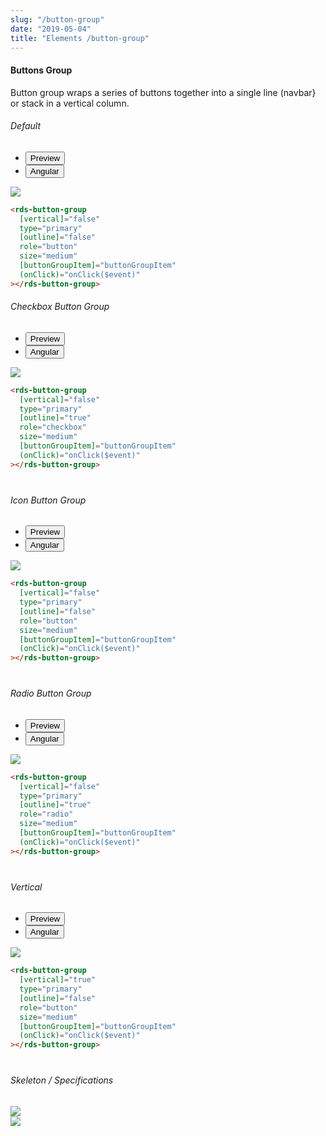 ```yaml
---
slug: "/button-group"
date: "2019-05-04"
title: "Elements /button-group"
---
```


<!-- CSS only -->
<link href="https://cdn.jsdelivr.net/npm/bootstrap@5.1.3/dist/css/bootstrap.min.css" rel="stylesheet" integrity="sha384-1BmE4kWBq78iYhFldvKuhfTAU6auU8tT94WrHftjDbrCEXSU1oBoqyl2QvZ6jIW3" crossorigin="anonymous">
<link rel="stylesheet" href="../../../../../../../raaghu/src/assets/css/style-elements.css">
<link rel="stylesheet" href="../../../../../../../raaghu/src/assets/css/main.css">

#### Buttons Group

<p class="checkbox-def">Button group wraps a series of buttons together into a single line (navbar} or stack in a vertical column.</p>

<section class="py-4">
    <h6>Default</h6>
    <div class="py-3">
      <div class="cust-tabs">
        <ul class="nav nav-tabs" id="myTab" role="tablist">
          <li class="nav-item" role="presentation">
            <button class="nav-link active" id="PreviewBasic-tab" data-bs-toggle="tab" data-bs-target="#PreviewBasic" type="button" role="tab" aria-controls="PreviewBasic" aria-selected="true">Preview </button>
          </li>
          <li class="nav-item" role="presentation">
            <button class="nav-link" id="AngularBasic-tab" data-bs-toggle="tab" data-bs-target="#AngularBasic" type="button" role="tab" aria-controls="AngularBasic" aria-selected="false"><i class="bi bi-code-slash" style="font-size:1.0rem"></i>Angular</button>
          </li>
        </ul>
      </div>
      <div class="tab-content card border" id="myTabContent">
        <div class="tab-pane fade show active" id="PreviewBasic" role="tabpanel" aria-labelledby="PreviewBasic-tab">
          <div class="contents  p-5">
            <div class="row">
            <div class="col-md-12">
               <img src="/images/button-group-basic.png">
                </div>
            </div>
          </div>
        </div>
        <div class="tab-pane fade show" id="AngularBasic" role="tabpanel" aria-labelledby="AngularBasic-tab">
          <div class="contents bg-code">
<div class="row  m-0 ">

```html
<rds-button-group
  [vertical]="false"
  type="primary"
  [outline]="false"
  role="button"
  size="medium"
  [buttonGroupItem]="buttonGroupItem"
  (onClick)="onClick($event)"
></rds-button-group>
```

</div>
          </div>
        </div>
      </div>
    </div>
  </section>



<!-- Checkbox Button Group -->
<section class="py-4" style="margin-bottom: 40px">
    <h6>Checkbox Button Group</h6>
    <div class="py-3">
      <div class="cust-tabs">
        <ul class="nav nav-tabs" id="myTab" role="tablist">
          <li class="nav-item" role="presentation">
            <button class="nav-link active" id="PreviewCheckboxButton-tab" data-bs-toggle="tab" data-bs-target="#PreviewCheckboxButton" type="button" role="tab" aria-controls="PreviewCheckboxButton" aria-selected="true">Preview </button>
          </li>
          <li class="nav-item" role="presentation">
            <button class="nav-link" id="AngularCheckboxButton-tab" data-bs-toggle="tab" data-bs-target="#AngularCheckboxButton" type="button" role="tab" aria-controls="AngularCheckboxButton" aria-selected="false"><i class="bi bi-code-slash" style="font-size:1.0rem"></i>Angular</button>
          </li>
        </ul>
      </div>
      <div class="tab-content card border" id="myTabContent">
        <div class="tab-pane fade show active" id="PreviewCheckboxButton" role="tabpanel" aria-labelledby="PreviewCheckboxButton-tab">
          <div class="contents  p-5">
            <div class="row">
            <div class="col-md-12">
                   <img src="/images/button-group-checkbox.png">
                    </div>
               </div>
          </div>
        </div>
        <div class="tab-pane fade show" id="AngularCheckboxButton" role="tabpanel" aria-labelledby="AngularCheckboxButton-tab">
          <div class="contents bg-code">
<div class="row  m-0 ">

```html
<rds-button-group
  [vertical]="false"
  type="primary"
  [outline]="true"
  role="checkbox"
  size="medium"
  [buttonGroupItem]="buttonGroupItem"
  (onClick)="onClick($event)"
></rds-button-group>
```

</div>
          </div>
        </div>
      </div>
    </div>
  </section>


<section class="py-4" style="margin-bottom: 40px">
    <h6>Icon Button Group</h6>
    <div class="py-3">
      <div class="cust-tabs">
        <ul class="nav nav-tabs" id="myTab" role="tablist">
          <li class="nav-item" role="presentation">
            <button class="nav-link active" id="PreviewIcon-tab" data-bs-toggle="tab" data-bs-target="#PreviewIcon" type="button" role="tab" aria-controls="PreviewIcon" aria-selected="true">Preview </button>
          </li>
          <li class="nav-item" role="presentation">
            <button class="nav-link" id="AngularIcon-tab" data-bs-toggle="tab" data-bs-target="#AngularIcon" type="button" role="tab" aria-controls="AngularIcon" aria-selected="false"><i class="bi bi-code-slash" style="font-size:1.0rem"></i>Angular</button>
          </li>
        </ul>
      </div>
      <div class="tab-content card border" id="myTabContent">
        <div class="tab-pane fade show active" id="PreviewIcon" role="tabpanel" aria-labelledby="PreviewIcon-tab">
          <div class="contents  p-5">
            <div class="row">
            <div class="col-md-12">
                   <img src="/images/button-group-with-icon.png">
                    </div>
            </div>
          </div>
        </div>
        <div class="tab-pane fade show" id="AngularIcon" role="tabpanel" aria-labelledby="AngularIcon-tab">
          <div class="contents bg-code">
<div class="row  m-0 ">

```html
<rds-button-group
  [vertical]="false"
  type="primary"
  [outline]="false"
  role="button"
  size="medium"
  [buttonGroupItem]="buttonGroupItem"
  (onClick)="onClick($event)"
></rds-button-group>
```

</div>
          </div>
        </div>
      </div>
    </div>
  </section>


<section class="py-4" style="margin-bottom: 40px">
    <h6>Radio Button Group</h6>
    <div class="py-3">
      <div class="cust-tabs">
        <ul class="nav nav-tabs" id="myTab" role="tablist">
          <li class="nav-item" role="presentation">
            <button class="nav-link active" id="PreviewRadio-tab" data-bs-toggle="tab" data-bs-target="#PreviewRadio" type="button" role="tab" aria-controls="PreviewRadio" aria-selected="true">Preview </button>
          </li>
          <li class="nav-item" role="presentation">
            <button class="nav-link" id="AngularRadio-tab" data-bs-toggle="tab" data-bs-target="#AngularRadio" type="button" role="tab" aria-controls="AngularRadio" aria-selected="false"><i class="bi bi-code-slash" style="font-size:1.0rem"></i>Angular</button>
          </li>
        </ul>
      </div>
      <div class="tab-content card border" id="myTabContent">
        <div class="tab-pane fade show active" id="PreviewRadio" role="tabpanel" aria-labelledby="PreviewRadio-tab">
          <div class="contents  p-5">
            <div class="row">
            <div class="col-md-12">
                   <img src="/images/button-group-radio-button.png">
                    </div>
            </div>
          </div>
        </div>
        <div class="tab-pane fade show" id="AngularRadio" role="tabpanel" aria-labelledby="AngularRadio-tab">
          <div class="contents bg-code">
<div class="row  m-0 ">

```html
<rds-button-group
  [vertical]="false"
  type="primary"
  [outline]="true"
  role="radio"
  size="medium"
  [buttonGroupItem]="buttonGroupItem"
  (onClick)="onClick($event)"
></rds-button-group>
```

</div>
          </div>
        </div>
      </div>
    </div>
  </section>

<section class="py-4" style="margin-bottom: 40px">
    <h6>Vertical</h6>
    <div class="py-3">
      <div class="cust-tabs">
        <ul class="nav nav-tabs" id="myTab" role="tablist">
          <li class="nav-item" role="presentation">
            <button class="nav-link active" id="PreviewVertical-tab" data-bs-toggle="tab" data-bs-target="#PreviewVertical" type="button" role="tab" aria-controls="PreviewVertical" aria-selected="true">Preview </button>
          </li>
          <li class="nav-item" role="presentation">
            <button class="nav-link" id="AngularVertical-tab" data-bs-toggle="tab" data-bs-target="#AngularVertical" type="button" role="tab" aria-controls="AngularVertical" aria-selected="false"><i class="bi bi-code-slash" style="font-size:1.0rem"></i>Angular</button>
          </li>
        </ul>
      </div>
      <div class="tab-content card border" id="myTabContent">
        <div class="tab-pane fade show active" id="PreviewVertical" role="tabpanel" aria-labelledby="PreviewVertical-tab">
          <div class="contents  p-5">
            <div class="row">
            <div class="col-md-12">
                   <img src="/images/button-group-vertical-group.png">
                    </div>
            </div>
          </div>
        </div>
        <div class="tab-pane fade show" id="AngularVertical" role="tabpanel" aria-labelledby="AngularVertical-tab">
          <div class="contents bg-code">
<div class="row  m-0 ">

```html
<rds-button-group
  [vertical]="true"
  type="primary"
  [outline]="false"
  role="button"
  size="medium"
  [buttonGroupItem]="buttonGroupItem"
  (onClick)="onClick($event)"
></rds-button-group>
```

</div>
          </div>
        </div>
      </div>
    </div>
  </section>





<!-- Skeleton / Specifications -->
<section class="py-4">
                        <h6>
                           Skeleton / Specifications
                        </h6>
                        <div class="py-3">
                              <!-- Tab panes -->
                              <div class="">
                                 <div class="row">
                                    <div class="col-md-6">
                                       <img src="https://portal.raaghu.io/images/components/_button-group/_btn-group1.png" class="img-fluid">
                                    </div>
                                    <div class="col-md-6 ">
                                       <img src="https://portal.raaghu.io/images/components/_button-group/_btn-group2.png" class="img-fluid">
                                    </div>
                                 </div>
                              </div>
                        </div>
                     </section>




<!-- JavaScript Bundle with Popper -->
<script src="https://cdn.jsdelivr.net/npm/bootstrap@5.1.3/dist/js/bootstrap.bundle.min.js" integrity="sha384-ka7Sk0Gln4gmtz2MlQnikT1wXgYsOg+OMhuP+IlRH9sENBO0LRn5q+8nbTov4+1p" crossorigin="anonymous"></script>
